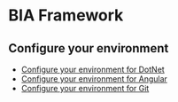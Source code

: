 # BIA Framework

## Configure your environment
* [Configure your environment for DotNet](./CONFIGURE_YOUR_DEV_ENVIRONMENT_DOTNET.md)
* [Configure your environment for Angular](./CONFIGURE_YOUR_DEV_ENVIRONMENT_ANGULAR.md)
* [Configure your environment for Git](./CONFIGURE_YOUR_DEV_ENVIRONMENT_GIT.md)